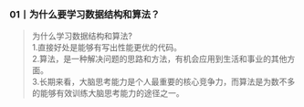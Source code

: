 ### 01丨为什么要学习数据结构和算法？
> 为什么学习数据结构和算法?  
1.直接好处是能够有写出性能更优的代码。  
2.算法，是一种解决问题的思路和方法，有机会应用到生活和事业的其他方面。  
3.长期来看，大脑思考能力是个人最重要的核心竞争力，而算法是为数不多的能够有效训练大脑思考能力的途径之一。